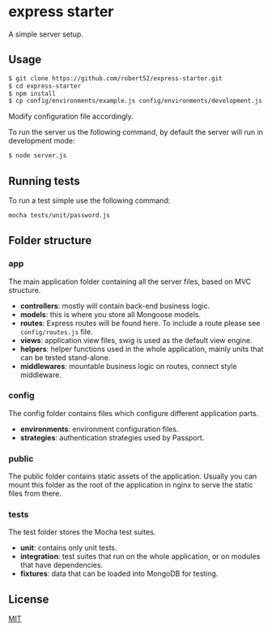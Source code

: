 # express starter

A simple server setup.


## Usage

```bash
$ git clone https://github.com/robert52/express-starter.git
$ cd express-starter
$ npm install
$ cp config/environments/example.js config/environments/development.js
```

Modify configuration file accordingly.

To run the server us the following command, by default the server will run in development mode:

```bash
$ node server.js
```

## Running tests

To run a test simple use the following command:

```bash
mocha tests/unit/password.js
```

## Folder structure

### app

The main application folder containing all the server files, based on MVC structure.

- **controllers**: mostly will contain back-end business logic.
- **models**: this is where you store all Mongoose models.
- **routes**: Express routes will be found here. To include a route please see `config/routes.js` file.
- **views**: application view files, swig is used as the default view engine.
- **helpers**: helper functions used in the whole application, mainly units that can be tested stand-alone.
- **middlewares**: mountable business logic on routes, connect style middleware.

### config

The config folder contains files which configure different application parts.

- **environments**: environment configuration files.
- **strategies**: authentication strategies used by Passport.

### public

The public folder contains static assets of the application. Usually you can mount this folder as the root of the application in nginx to serve the static files from there.

### tests

The test folder stores the Mocha test suites.

- **unit**: contains only unit tests.
- **integration**: test suites that run on the whole application, or on modules that have dependencies.
- **fixtures**: data that can be loaded into MongoDB for testing.

## License

[MIT](https://github.com/robert52/quark/blob/master/LICENSE)
